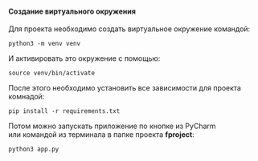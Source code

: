 #### Создание виртуального окружения

Для проекта необходимо создать виртуальное окружение командой:

`python3 -m venv venv`

И активировать это окружение с помощью:

`source venv/bin/activate`

После этого необходимо установить все зависимости для проекта комнадой:

`pip install -r requirements.txt`

Потом можно запускать приложение по кнопке из PyCharm  
или командой из терминала в папке проекта **fproject**:

`python3 app.py`